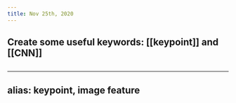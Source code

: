 ```yaml
---
title: Nov 25th, 2020
---
```


## Create some useful keywords: [[keypoint]] and [[CNN]]
##
---
alias: keypoint, image feature
---
##
